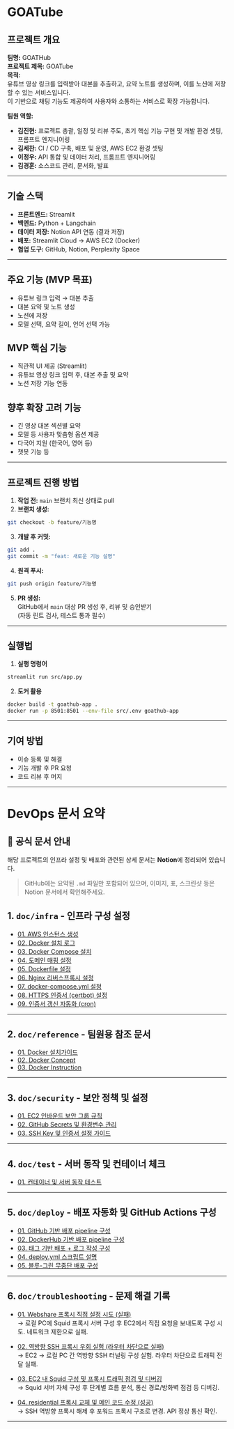 # GOATube

## 프로젝트 개요

**팀명:** GOATHub  
**프로젝트 제목:** GOATube  
**목적:**  
유튜브 영상 링크를 입력받아 대본을 추출하고, 요약 노트를 생성하며,
이를 노션에 저장할 수 있는 서비스입니다.  
이 기반으로 채팅 기능도 제공하여 사용자와 소통하는 서비스로 확장 가능합니다.

**팀원 역할:**

- **김진현:** 프로젝트 총괄, 일정 및 리뷰 주도, 초기 핵심 기능 구현 및 개발 환경 셋팅, 프롬프트 엔지니어링
- **김세찬:** CI / CD 구축, 배포 및 운영, AWS EC2 환경 셋팅
- **이정우:** API 통합 및 데이터 처리, 프롬프트 엔지니어링
- **김경훈:** 소스코드 관리, 문서화, 발표

---

## 기술 스택

- **프론트엔드:** Streamlit
- **백엔드:** Python + Langchain
- **데이터 저장:** Notion API 연동 (결과 저장)
- **배포:** Streamlit Cloud -> AWS EC2 (Docker)
- **협업 도구:** GitHub, Notion, Perplexity Space

---

## 주요 기능 (MVP 목표)

- 유튜브 링크 입력 → 대본 추출
- 대본 요약 및 노트 생성
- 노션에 저장
- 모델 선택, 요약 길이, 언어 선택 가능

## MVP 핵심 기능

- 직관적 UI 제공 (Streamlit)
- 유튜브 영상 링크 입력 후, 대본 추출 및 요약
- 노션 저장 기능 연동

## 향후 확장 고려 기능

- 긴 영상 대본 섹션별 요약
- 모델 등 사용자 맞춤형 옵션 제공
- 다국어 지원 (한국어, 영어 등)
- 챗봇 기능 등

---

## 프로젝트 진행 방법

1. **작업 전:** `main` 브랜치 최신 상태로 pull
2. **브랜치 생성:**

```bash
git checkout -b feature/기능명
```

3. **개발 후 커밋:**

```bash
git add .
git commit -m "feat: 새로운 기능 설명"
```

4. **원격 푸시:**

```bash
git push origin feature/기능명
```

5. **PR 생성:**  
   GitHub에서 `main` 대상 PR 생성 후, 리뷰 및 승인받기  
   (자동 린트 검사, 테스트 통과 필수)

---

## 실행법

1. **실행 명렁어**

```bash
streamlit run src/app.py
```

2. **도커 활용**

```bash
docker build -t goathub-app .
docker run -p 8501:8501 --env-file src/.env goathub-app
```

---

## 기여 방법

- 이슈 등록 및 해결
- 기능 개발 후 PR 요청
- 코드 리뷰 후 머지


---


#  DevOps 문서 요약
## 📃 공식 문서 안내
해당 프로젝트의 인프라 설정 및 배포와 관련된 상세 문서는 **Notion**에 정리되어 있습니다.  
> GitHub에는 요약된 `.md` 파일만 포함되어 있으며, 이미지, 표, 스크린샷 등은 Notion 문서에서 확인해주세요.

## 1. `doc/infra` - 인프라 구성 설정
- [01. AWS 인스턴스 생성](https://github.com/sysmae/GOAThub/blob/main/doc/01_infra/01_aws_instance_create.md)
- [02. Docker 설치 로그](https://github.com/sysmae/GOAThub/blob/main/doc/01_infra/02_docker_install_log.md)
- [03. Docker Compose 설치](https://github.com/sysmae/GOAThub/blob/main/doc/01_infra/03_docker_compose_instal1.md)
- [04. 도메인 매핑 설정](https://github.com/sysmae/GOAThub/blob/main/doc/01_infra/04_domain_config.md)
- [05. Dockerfile 설정](https://github.com/sysmae/GOAThub/blob/main/doc/01_infra/05_Dockerfile.md)
- [06. Nginx 리버스프록시 설정](https://github.com/sysmae/GOAThub/blob/main/doc/01_infra/06_nginx_reverse_proxy.md)
- [07. docker-compose.yml 설정](https://github.com/sysmae/GOAThub/blob/main/doc/01_infra/07_docker_compose.md)
- [08. HTTPS 인증서 (certbot) 설정](https://github.com/sysmae/GOAThub/blob/main/doc/01_infra/08_https_certbot.md)
- [09. 인증서 갱신 자동화 (cron)](https://github.com/sysmae/GOAThub/blob/main/doc/01_infra/09_https_cron.md)

---

## 2. `doc/reference` - 팀원용 참조 문서
- [01. Docker 설치가이드](https://github.com/sysmae/GOAThub/blob/main/doc/02_reference/01_Docker_install_guide.md)
- [02. Docker Concept](https://github.com/sysmae/GOAThub/blob/main/doc/02_reference/02_Docker_Concept.md)
- [03. Docker Instruction](https://github.com/sysmae/GOAThub/blob/main/doc/02_reference/03_Docker_Instruction.md)

---

## 3. `doc/security` - 보안 정책 및 설정
- [01. EC2 인바운드 보안 그룹 규칙](https://github.com/sysmae/GOAThub/blob/main/doc/03_security/01_ec2_inbound_rule_config.md)
- [02. GitHub Secrets 및 환경변수 관리](https://github.com/sysmae/GOAThub/blob/main/doc/03_security/02_github_secret_management.md)
- [03. SSH Key 및 인증서 설정 가이드](https://github.com/sysmae/GOAThub/blob/main/doc/03_security/03_ssh_key_management.md)

---

## 4. `doc/test` - 서버 동작 및 컨테이너 체크
- [01. 컨테이너 및 서버 동작 테스트](https://github.com/sysmae/GOAThub/blob/main/doc/04_test/01_Docker_container_running_cehck.md)

---

## 5. `doc/deploy` - 배포 자동화 및 GitHub Actions 구성
- [01. GitHub 기반 배포 pipeline 구성](https://github.com/sysmae/GOAThub/blob/main/doc/05_deploy/01_deploy_with_github.md)
- [02. DockerHub 기반 배포 pipeline 구성](https://github.com/sysmae/GOAThub/blob/main/doc/05_deploy/02_deploy_with_dockerhub.md)
- [03. 태그 기반 배포 + 로그 작성 구성](https://github.com/sysmae/GOAThub/blob/main/doc/05_deploy/03_tag_triggered_deploy_with_logging.md)
- [04. deploy.yml 스크립트 설명](https://github.com/sysmae/GOAThub/blob/main/doc/05_deploy/04_deploy.yml_explained.md)
- [05. 블루-그린 무중단 배포 구성](https://github.com/sysmae/GOAThub/blob/main/doc/05_deploy/05_blue_green_deployment_with_zero_downtime.md)

---

## 6. `doc/troubleshooting` - 문제 해결 기록
- [01. Webshare 프록시 직접 설정 시도 (실패)](https://github.com/sysmae/GOAThub/blob/main/doc/06_troubleshooting/01_youtubeapi_trouble_forward_proxy_network_setting.md)  
  → 로컬 PC에 Squid 프록시 서버 구성 후 EC2에서 직접 요청을 보내도록 구성 시도. 네트워크 제한으로 실패.

- [02. 역방향 SSH 프록시 우회 실험 (라우터 차단으로 실패)](https://github.com/sysmae/GOAThub/blob/main/doc/06_troubleshooting/02_youtubeapi_trouble_reverse_ssh_ternerling_network_setting.md)  
  → EC2 → 로컬 PC 간 역방향 SSH 터널링 구성 실험. 라우터 차단으로 트래픽 전달 실패.

- [03. EC2 내 Squid 구성 및 프록시 트래픽 점검 및 디버깅](https://github.com/sysmae/GOAThub/blob/main/doc/06_troubleshooting/03_youtubeapi_trouble_deburgging.md)  
  → Squid 서버 자체 구성 후 단계별 흐름 분석, 통신 경로/방화벽 점검 등 디버깅.

- [04. residential 프록시 교체 및 메인 코드 수정 (성공)](https://github.com/sysmae/GOAThub/blob/main/doc/06_troubleshooting/04_youtubeapi_trouble_residental_proxy.md)  
  → SSH 역방향 프록시 해제 후 포워드 프록시 구조로 변경. API 정상 통신 확인.

---